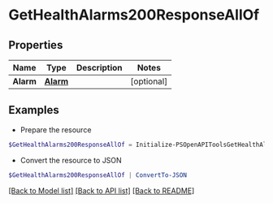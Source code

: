 # GetHealthAlarms200ResponseAllOf
## Properties

Name | Type | Description | Notes
------------ | ------------- | ------------- | -------------
**Alarm** | [**Alarm**](Alarm.md) |  | [optional] 

## Examples

- Prepare the resource
```powershell
$GetHealthAlarms200ResponseAllOf = Initialize-PSOpenAPIToolsGetHealthAlarms200ResponseAllOf  -Alarm null
```

- Convert the resource to JSON
```powershell
$GetHealthAlarms200ResponseAllOf | ConvertTo-JSON
```

[[Back to Model list]](../README.md#documentation-for-models) [[Back to API list]](../README.md#documentation-for-api-endpoints) [[Back to README]](../README.md)

